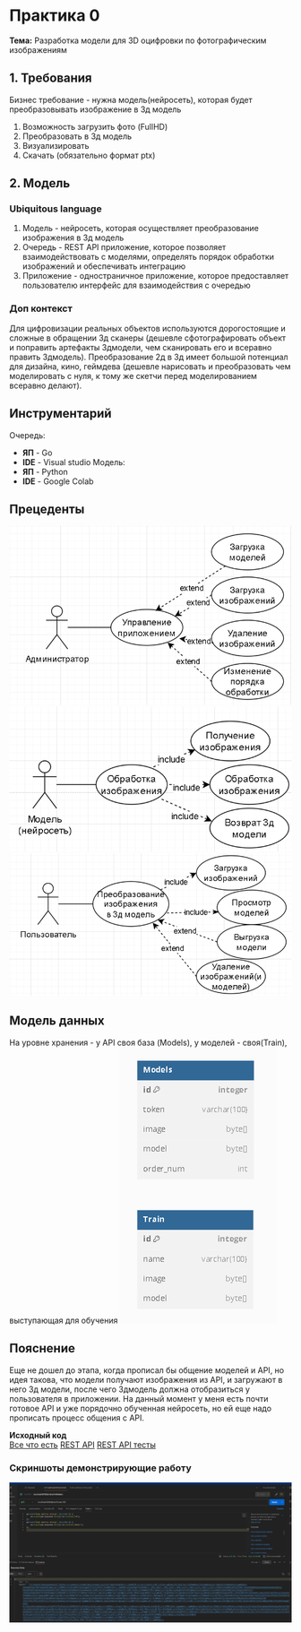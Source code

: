 # Практика 0
**Тема:** Разработка модели для 3D оцифровки по фотографическим изображениям

## 1. Требования
Бизнес требование - нужна модель(нейросеть), которая будет преобразовывать изображение в 3д модель

1. Возможность загрузить фото (FullHD)
2. Преобразовать в 3д модель
3. Визуализировать 
4. Скачать (обязательно формат ptx)

## 2. Модель

### Ubiquitous language

1. Модель - нейросеть, которая осуществляет преобразование изображения в 3д модель
2. Очередь - REST API приложение, которое позволяет взаимодействовать с моделями, определять порядок обработки изображений и обеспечивать интеграцию
3. Приложение - одностраничное приложение, которое предоставляет пользователю интерфейс для взаимодействия с очередью

### Доп контекст
Для цифровизации реальных объектов используются дорогостоящие и сложные в обращении 3д сканеры (дешевле сфотографировать объект и поправить артефакты 3дмодели, чем сканировать его и всеравно править 3дмодель). Преобразование 2д в 3д имеет большой потенциал для дизайна, кино, геймдева (дешевле нарисовать и преобразовать чем моделировать с нуля, к тому же скетчи перед моделированием всеравно делают). 

## Инструментарий

Очередь:
- **ЯП** - Go 
- **IDE** - Visual studio 
Модель: 
- **ЯП** - Python 
- **IDE** - Google Colab

## Прецеденты

![Use case diagramm.](admin_use_case.png)
![Use case diagramm.](model_use_case.png)
![Use case diagramm.](user_use_case.png)

## Модель данных
На уровне хранения - у API своя база (Models), у моделей - своя(Train), выступающая для обучения
![Data model.](datamodel.png)

## Пояснение
Еще не дошел до этапа, когда прописал бы общение моделей и API, но идея такова, что модели получают изображения из API, и загружают в него 3д модели, после чего 3дмодель должна отобразиться у пользователя в приложении. На данный момент у меня есть почти готовое API и уже порядочно обученная нейросеть, но ей еще надо прописать процесс общения с API.

**Исходный код**  
[Все что есть](https://github.com/Runedragon-dev/dist_sys/tree/main/src/MLWebApi)
[REST API](https://github.com/Runedragon-dev/dist_sys/tree/main/src/MLWebApi/rest/rest.go)
[REST API тесты](https://github.com/Runedragon-dev/dist_sys/tree/main/src/MLWebApi/rest/rest_test.go)

### Скриншоты демонстрирующие работу
![Test.](Postman_GetPhoto_Tests_Response.png)